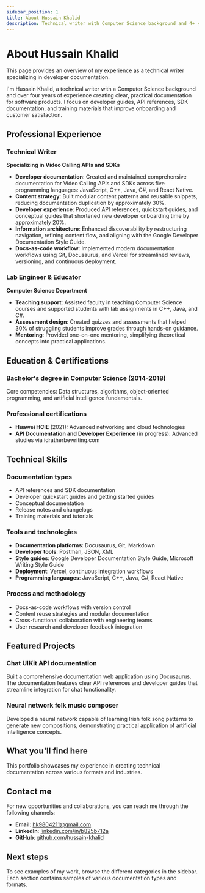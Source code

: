 ```yaml
---
sidebar_position: 1
title: About Hussain Khalid
description: Technical writer with Computer Science background and 4+ years creating developer documentation for Video Calling APIs, SDKs, and software products.
---
```


# About Hussain Khalid

This page provides an overview of my experience as a technical writer specializing in developer documentation.

I'm Hussain Khalid, a technical writer with a Computer Science background and over four years of experience creating clear, practical documentation for software products. I focus on developer guides, API references, SDK documentation, and training materials that improve onboarding and customer satisfaction.

## Professional Experience

### Technical Writer
**Specializing in Video Calling APIs and SDKs**

- **Developer documentation**: Created and maintained comprehensive documentation for Video Calling APIs and SDKs across five programming languages: JavaScript, C++, Java, C#, and React Native.
- **Content strategy**: Built modular content patterns and reusable snippets, reducing documentation duplication by approximately 30%.
- **Developer experience**: Produced API references, quickstart guides, and conceptual guides that shortened new developer onboarding time by approximately 20%.
- **Information architecture**: Enhanced discoverability by restructuring navigation, refining content flow, and aligning with the Google Developer Documentation Style Guide.
- **Docs-as-code workflow**: Implemented modern documentation workflows using Git, Docusaurus, and Vercel for streamlined reviews, versioning, and continuous deployment.

### Lab Engineer & Educator
**Computer Science Department**

- **Teaching support**: Assisted faculty in teaching Computer Science courses and supported students with lab assignments in C++, Java, and C#.
- **Assessment design**: Created quizzes and assessments that helped 30% of struggling students improve grades through hands-on guidance.
- **Mentoring**: Provided one-on-one mentoring, simplifying theoretical concepts into practical applications.

## Education & Certifications

### Bachelor's degree in Computer Science (2014-2018)
Core competencies: Data structures, algorithms, object-oriented programming, and artificial intelligence fundamentals.

### Professional certifications
- **Huawei HCIE** (2021): Advanced networking and cloud technologies
- **API Documentation and Developer Experience** (in progress): Advanced studies via idratherbewriting.com

## Technical Skills

### Documentation types
- API references and SDK documentation
- Developer quickstart guides and getting started guides
- Conceptual documentation
- Release notes and changelogs
- Training materials and tutorials

### Tools and technologies
- **Documentation platforms**: Docusaurus, Git, Markdown
- **Developer tools**: Postman, JSON, XML
- **Style guides**: Google Developer Documentation Style Guide, Microsoft Writing Style Guide
- **Deployment**: Vercel, continuous integration workflows
- **Programming languages**: JavaScript, C++, Java, C#, React Native

### Process and methodology
- Docs-as-code workflows with version control
- Content reuse strategies and modular documentation
- Cross-functional collaboration with engineering teams
- User research and developer feedback integration

## Featured Projects

### Chat UIKit API documentation
Built a comprehensive documentation web application using Docusaurus. The documentation features clear API references and developer guides that streamline integration for chat functionality.

### Neural network folk music composer
Developed a neural network capable of learning Irish folk song patterns to generate new compositions, demonstrating practical application of artificial intelligence concepts.

## What you'll find here

This portfolio showcases my experience in creating technical documentation across various formats and industries.

## Contact me

For new opportunities and collaborations, you can reach me through the following channels:

- **Email**: hk9804211@gmail.com
- **LinkedIn**: [linkedin.com/in/b825b712a](https://linkedin.com/in/b825b712a)
- **GitHub**: [github.com/hussain-khalid](https://github.com/hussain-khalid)

## Next steps

To see examples of my work, browse the different categories in the sidebar. Each section contains samples of various documentation types and formats.
